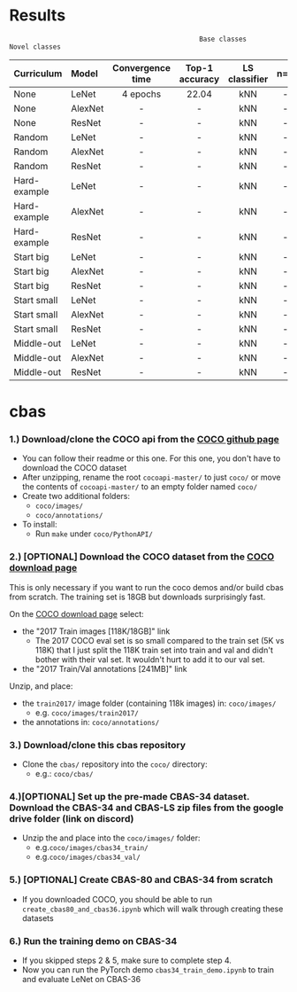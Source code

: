 # Results
                                                    Base classes                          Novel classes
| Curriculum   |	Model        | Convergence time | 	Top-1 accuracy  | LS classifier  | n=1  | 2  | 5  | 	10  | 20 |
| :------------|  :-----------|:---------------: | :--------------: | :------------: |:---: |:--:| :-:| :--: |:--:|
| None         |  LeNet       |   4 epochs       |       22.04      | kNN            |  -   | -  | -  |  -   | -  |
| None         |  AlexNet     |         -        |         -        | kNN            |  -   | -  | -  |  -   | -  |
| None         |  ResNet      |         -        |         -        | kNN            |  -   | -  | -  |  -   | -  |
| Random       |  LeNet       |         -        |         -        | kNN            |  -   | -  | -  |  -   | -  |
| Random       |  AlexNet     |         -        |         -        | kNN            |  -   | -  | -  |  -   | -  |
| Random       |  ResNet      |         -        |         -        | kNN            |  -   | -  | -  |  -   | -  |
| Hard-example |  LeNet       |         -        |         -        | kNN            |  -   | -  | -  |  -   | -  |
| Hard-example |  AlexNet     |         -        |         -        | kNN            |  -   | -  | -  |  -   | -  |
| Hard-example |  ResNet      |         -        |         -        | kNN            |  -   | -  | -  |  -   | -  |
| Start big    |  LeNet       |         -        |         -        | kNN            |  -   | -  | -  |  -   | -  |
| Start big    |  AlexNet     |         -        |         -        | kNN            |  -   | -  | -  |  -   | -  |
| Start big    |  ResNet      |         -        |         -        | kNN            |  -   | -  | -  |  -   | -  |
| Start small  |  LeNet       |         -        |         -        | kNN            |  -   | -  | -  |  -   | -  | 
| Start small  |  AlexNet     |         -        |         -        | kNN            |  -   | -  | -  |  -   | -  |
| Start small  |  ResNet      |         -        |         -        | kNN            |  -   | -  | -  |  -   | -  |
| Middle-out   |  LeNet       |         -        |         -        | kNN            |  -   | -  | -  |  -   | -  | 
| Middle-out   |  AlexNet     |         -        |         -        | kNN            |  -   | -  | -  |  -   | -  |
| Middle-out   |  ResNet      |         -        |         -        | kNN            |  -   | -  | -  |  -   | -  |




# cbas
### 1.) Download/clone the COCO api from the <a href=https://github.com/cocodataset/cocoapi>COCO github page</a>
* You can follow their readme or this one.  For this one, you don't have to download the COCO dataset
* After unzipping, rename the root `cocoapi-master/` to just `coco/` or move the contents of `cocoapi-master/` to an empty folder named `coco/`
* Create two additional folders:
  * `coco/images/`
  * `coco/annotations/`
* To install:
  * Run `make` under `coco/PythonAPI/`

### 2.) [OPTIONAL] Download the COCO dataset from the <a href=http://cocodataset.org/#download>COCO download page</a>

This is only necessary if you want to run the coco demos and/or build cbas from scratch.  The training set is 18GB but downloads surprisingly fast.

On the <a href=http://cocodataset.org/#download>COCO download page</a> select: 
* the "2017 Train images [118K/18GB]" link
    * The 2017 COCO eval set is so small compared to the train set (5K vs 118K) that I just split the 118K train set into train and val and didn't bother with their val set.  It wouldn't hurt to add it to our val set.
* the "2017 Train/Val annotations [241MB]" link

Unzip, and place:
* the `train2017/` image folder (containing 118k images) in: `coco/images/`
    * e.g. `coco/images/train2017/`
* the annotations in: `coco/annotations/`

### 3.) Download/clone this cbas repository
* Clone the `cbas/` repository into the `coco/` directory:
    * e.g.: `coco/cbas/`

### 4.)[OPTIONAL] Set up the pre-made CBAS-34 dataset.  Download the CBAS-34 and CBAS-LS zip files from the google drive folder (link on discord)
* Unzip the and place into the `coco/images/` folder:
    * e.g.`coco/images/cbas34_train/`
    * e.g.`coco/images/cbas34_val/`
    
### 5.) [OPTIONAL] Create CBAS-80 and CBAS-34 from scratch
* If you downloaded COCO, you should be able to run `create_cbas80_and_cbas36.ipynb` which will walk through creating these datasets

### 6.) Run the training demo on CBAS-34
* If you skipped steps 2 & 5, make sure to complete step 4.
* Now you can run the PyTorch demo `cbas34_train_demo.ipynb` to train and evaluate LeNet on CBAS-36
